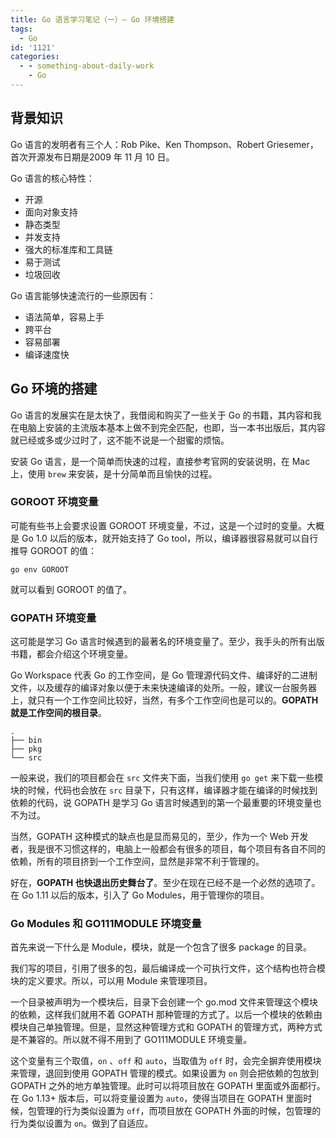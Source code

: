 ```yaml
---
title: Go 语言学习笔记（一）— Go 环境搭建
tags:
  - Go
id: '1121'
categories:
  - - something-about-daily-work
    - Go
---
```


## 背景知识

Go 语言的发明者有三个人：Rob Pike、Ken Thompson、Robert Griesemer，首次开源发布日期是2009 年 11 月 10 日。

Go 语言的核心特性：

*   开源
*   面向对象支持
*   静态类型
*   并发支持
*   强大的标准库和工具链
*   易于测试
*   垃圾回收

Go 语言能够快速流行的一些原因有：

*   语法简单，容易上手
*   跨平台
*   容易部署
*   编译速度快

## Go 环境的搭建

Go 语言的发展实在是太快了，我借阅和购买了一些关于 Go 的书籍，其内容和我在电脑上安装的主流版本基本上做不到完全匹配，也即，当一本书出版后，其内容就已经或多或少过时了，这不能不说是一个甜蜜的烦恼。

安装 Go 语言，是一个简单而快速的过程，直接参考官网的安装说明，在 Mac 上，使用 `brew` 来安装，是十分简单而且愉快的过程。

### GOROOT 环境变量

可能有些书上会要求设置 GOROOT 环境变量，不过，这是一个过时的变量。大概是 Go 1.0 以后的版本，就开始支持了 Go tool，所以，编译器很容易就可以自行推导 GOROOT 的值：

```null
go env GOROOT
```

就可以看到 GOROOT 的值了。

### GOPATH 环境变量

这可能是学习 Go 语言时候遇到的最著名的环境变量了。至少，我手头的所有出版书籍，都会介绍这个环境变量。

Go Workspace 代表 Go 的工作空间，是 Go 管理源代码文件、编译好的二进制文件，以及缓存的编译对象以便于未来快速编译的处所。一般，建议一台服务器上，就只有一个工作空间比较好，当然，有多个工作空间也是可以的。**GOPATH 就是工作空间的根目录**。

```null
.
├── bin
├── pkg
└── src
```

一般来说，我们的项目都会在 `src` 文件夹下面，当我们使用 `go get` 来下载一些模块的时候，代码也会放在 `src` 目录下，只有这样，编译器才能在编译的时候找到依赖的代码，说 GOPATH 是学习 Go 语言时候遇到的第一个最重要的环境变量也不为过。

当然，GOPATH 这种模式的缺点也是显而易见的，至少，作为一个 Web 开发者，我是很不习惯这样的，电脑上一般都会有很多的项目，每个项目有各自不同的依赖，所有的项目挤到一个工作空间，显然是非常不利于管理的。

好在，**GOPATH 也快退出历史舞台了**。至少在现在已经不是一个必然的选项了。在 Go 1.11 以后的版本，引入了 Go Modules，用于管理你的项目。

### Go Modules 和 GO111MODULE 环境变量

首先来说一下什么是 Module，模块，就是一个包含了很多 package 的目录。

我们写的项目，引用了很多的包，最后编译成一个可执行文件，这个结构也符合模块的定义要求。所以，可以用 Module 来管理项目。

一个目录被声明为一个模块后，目录下会创建一个 go.mod 文件来管理这个模块的依赖，这样我们就用不着 GOPATH 那种管理的方式了。以后一个模块的依赖由模块自己单独管理。但是，显然这种管理方式和 GOPATH 的管理方式，两种方式是不兼容的。所以就不得不用到了 GO111MODULE 环境变量。

这个变量有三个取值，`on` 、`off` 和 `auto`，当取值为 `off` 时，会完全摒弃使用模块来管理，退回到使用 GOPATH 管理的模式。如果设置为 `on` 则会把依赖的包放到 GOPATH 之外的地方单独管理。此时可以将项目放在 GOPATH 里面或外面都行。在 Go 1.13+ 版本后，可以将变量设置为 `auto`，使得当项目在 GOPATH 里面时候，包管理的行为类似设置为 `off`，而项目放在 GOPATH 外面的时候，包管理的行为类似设置为 `on`。做到了自适应。